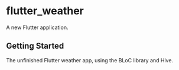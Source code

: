 # flutter_weather

A new Flutter application.

## Getting Started

The unfinished Flutter weather app,
using the BLoC library and Hive.